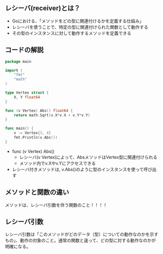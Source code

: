 ## レシーバ(receiver)とは？
- Goにおける、「メソッドをどの型に関連付けるかを定義する仕組み」
- レシーバを使うことで、特定の型に関連付けられた関数として動作する
- その型のインスタンスに対して動作するメソッドを定義できる

## コードの解説
```go
package main

import (
	"fmt"
	"math"
)

type Vertex struct {
	X, Y float64
}

func (v Vertex) Abs() float64 {
	return math.Sqrt(v.X*v.X + v.Y*v.Y)
}

func main() {
	v := Vertex{3, 4}
	fmt.Println(v.Abs())
}
```
- func (v Vertex) Abs()
  - レシーバ(v Vertex)によって、AbsメソッドはVertex型に関連付けられる
  - メソッド内でv.Xやv.Yにアクセスできる
- レシーバ付きメソッドは, v.Abs()のように型のインスタンスを使って呼び出す
## メソッドと関数の違い
メソッドは、レシーバ引数を伴う関数のこと！！！！
## レシーバ引数
レシーバ引数は「このメソッドがどのデータ（型）についての動作なのかを示すもの」、動作の対象のこと。通常の関数と違って、どの型に対する動作なのかが明確になる。
